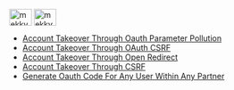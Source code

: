 
<a href="https://twitter.com/mekky49295157" target="blank"><img align="center" src="https://raw.githubusercontent.com/rahuldkjain/github-profile-readme-generator/master/src/images/icons/Social/twitter.svg" alt="mekky49295157" height="30" width="40" /></a>
<a href="https://www.linkedin.com/in/muhammed-mekkawy-1504821b2/" target="blank">
<img align="center" src="https://raw.githubusercontent.com/rahuldkjain/github-profile-readme-generator/master/src/images/icons/Social/linked-in-alt.svg" alt="mekky49295157" height="30" width="40"/></a>
 <ul>
  <li><a href="oauthparameterpollutionopenredirect">Account Takeover Through Oauth Parameter Pollution</a></li>
  <li><a href="range_oauth_csrf_ato">Account Takeover Through OAuth CSRF</a></li>
 <li><a href="OpenRedirect/Account Takeover Through Open Redirect">Account Takeover Through Open Redirect</a></li>
 <li><a href="CSRF/ATO_Through_CSRF">Account Takeover Through CSRF</a></li>
 <li><a href="https://mekkawy12.github.io/api/Invalidate_Oauth_Feature">Generate Oauth Code For Any User Within Any Partner</a></li>
</ul> 
